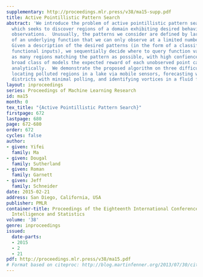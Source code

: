 ```yaml
---
supplementary: http://proceedings.mlr.press/v38/ma15-supp.pdf
title: Active Pointillistic Pattern Search
abstract: 'We introduce the problem of active pointillistic pattern search (APPS),
  which seeks to discover regions of a domain exhibiting desired behavior with limited
  observations.  Unusually, the patterns we consider are defined by large-scale properties
  of an underlying function that we can only observe at a limited number of points.
  Given a description of the desired patterns (in the form of a classifier taking
  functional inputs), we sequentially decide where to query function values to identify
  as many regions matching the pattern as possible, with high confience.  For one
  broad class of models the expected reward of each unobserved point can be computed
  analytically.  We demonstrate the proposed algorithm on three difficult search problems:
  locating polluted regions in a lake via mobile sensors, forecasting winning electoral
  districts with minimal polling, and identifying vortices in a fluid flow simulation.'
layout: inproceedings
series: Proceedings of Machine Learning Research
id: ma15
month: 0
tex_title: "{Active Pointillistic Pattern Search}"
firstpage: 672
lastpage: 680
page: 672-680
order: 672
cycles: false
author:
- given: Yifei
  family: Ma
- given: Dougal
  family: Sutherland
- given: Roman
  family: Garnett
- given: Jeff
  family: Schneider
date: 2015-02-21
address: San Diego, California, USA
publisher: PMLR
container-title: Proceedings of the Eighteenth International Conference on Artificial
  Intelligence and Statistics
volume: '38'
genre: inproceedings
issued:
  date-parts:
  - 2015
  - 2
  - 21
pdf: http://proceedings.mlr.press/v38/ma15.pdf
# Format based on citeproc: http://blog.martinfenner.org/2013/07/30/citeproc-yaml-for-bibliographies/
---
```

